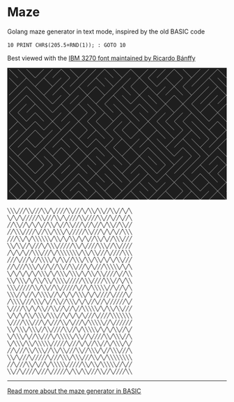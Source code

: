 # Maze

Golang maze generator in text mode, inspired by the old BASIC code

```basic
10 PRINT CHR$(205.5+RND(1)); : GOTO 10
```

Best viewed with the [IBM 3270 font maintained by Ricardo Bánffy](https://github.com/rbanffy/3270font)

![maze](maze.png)

```console
╲╲╲╱╱╱╲╲╱╱╱╲╲╱╲╱╱╱╱╲╲╱╱╱╲╱╲╲╱╲╲╱╱╲╲╱╱╲╱╲
╲╱╲╱╲╱╱╱╱╱╲╲╱╱╱╲╲╱╲╱╱╱╱╲╲╱╱╱╱╲╲╱╱╲╱╱╲╱╱╲
╱╱╲╲╱╱╲╱╲╱╲╱╱╲╲╱╲╱╱╲╲╱╱╱╲╱╱╲╱╱╲╱╲╲╱╱╲╲╱╱
╱╱╲╲╲╱╱╱╱╲╱╱╲╲╱╲╲╲╱╲╱╱╱╱╱╲╲╱╱╱╲╱╲╱╲╱╱╲╲╲
╱╱╱╲╲╱╲╱╲╲╲╲╲╲╱╲╲╱╲╱╲╲╱╲╱╲╱╱╲╲╱╲╱╱╲╲╲╱╱╱
╲╲╱╲╲╱╱╲╱╱╱╲╱╲╲╲╱╱╱╱╱╲╲╱╲╱╱╱╱╲╲╲╱╱╲╲╱╱╱╱
╱╲╱╲╱╲╱╱╲╲╲╱╱╱╲╱╲╲╲╲╲╲╲╱╲╲╱╲╲╱╱╱╲╱╱╱╱╲╲╲
╱╱╱╲╱╱╱╲╱╱╲╲╲╲╱╲╱╲╲╱╱╲╲╲╱╲╲╱╲╲╱╲╱╲╱╲╲╱╱╱
╱╱╲╱╱╱╲╲╲╱╲╱╱╲╱╱╲╲╱╱╲╲╱╱╱╲╱╲╱╱╱╲╲╲╲╲╱╲╱╲
╲╱╲╱╲╱╲╱╲╱╲╲╲╱╲╱╲╲╲╱╲╲╲╱╲╱╲╲╱╲╲╱╱╱╱╲╱╱╲╲
╲╲╱╲╲╲╱╲╱╲╲╱╲╲╱╲╲╲╲╱╱╱╱╱╲╲╲╱╱╱╱╲╲╲╱╱╲╱╲╲
╲╲╲╱╱╱╱╱╲╲╱╲╲╱╱╲╲╱╱╱╱╱╲╱╱╲╱╲╲╲╲╲╱╱╲╱╱╲╱╲
╲╲╲╱╱╲╱╱╲╱╲╲╲╲╱╱╲╱╲╱╲╱╲╲╲╱╲╱╲╱╱╱╱╲╱╱╱╱╲╱
╱╲╲╲╲╱╱╱╲╲╲╱╲╱╱╲╲╱╱╲╲╲╱╲╱╲╱╱╲╱╱╲╱╱╱╱╱╱╲╱
╲╱╱╱╱╲╲╱╲╱╲╲╱╱╲╲╱╱╲╱╱╲╱╱╲╲╲╲╲╱╲╱╲╲╱╲╲╱╱╱
╲╱╲╱╲╱╲╲╱╲╲╲╱╲╲╲╱╱╲╱╲╱╲╱╲╱╱╱╲╱╱╱╱╲╲╲╲╲╲╲
╲╱╱╱╱╲╲╲╱╱╱╲╱╲╱╱╱╲╲╱╲╱╱╱╲╱╲╲╲╲╲╱╱╲╱╱╱╱╱╱
╲╲╱╲╲╲╱╲╲╲╱╱╲╲╱╱╱╱╲╲╱╱╲╱╲╲╲╲╲╱╲╱╲╱╲╲╱╱╲╱
╲╱╲╲╲╱╲╱╱╲╲╱╱╱╲╱╲╲╲╲╲╱╲╲╱╱╲╱╱╱╱╲╲╱╲╲╲╱╱╲
╲╱╲╲╲╱╲╲╱╲╲╲╲╲╱╱╱╱╱╲╱╱╱╲╱╲╱╱╲╲╱╱╲╱╲╲╲╱╲╱
╱╱╲╱╱╱╲╲╱╲╲╲╱╱╲╲╱╲╲╱╱╱╲╲╱╱╲╲╲╱╲╱╱╲╲╲╱╱╱╲
╲╲╱╲╱╱╱╲╱╱╱╱╱╲╱╱╱╲╲╲╱╲╲╲╱╱╱╲╲╱╲╱╲╲╲╲╲╲╲╲
╱╱╲╱╱╱╲╲╱╲╱╱╲╱╲╲╲╲╲╱╱╱╱╱╲╲╱╲╲╱╲╲╲╲╲╱╱╲╱╱
╲╲╱╱╲╱╱╱╱╲╱╱╱╲╱╱╱╱╱╲╱╲╲╱╲╲╱╱╱╲╲╱╱╲╱╱╱╱╲╲
```

---

[Read more about the maze generator in BASIC](https://10print.org)